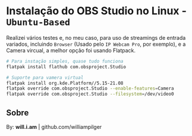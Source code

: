 # Instalação do OBS Studio no Linux - `Ubuntu-Based`

Realizei vários testes e, no meu caso, para uso de streamings de entrada variados, incluindo `Browser` (Usado pelo `IP Webcam Pro`, por exemplo), e a Camera vircual, a melhor opção foi usando Flatpack.

```bash
# Para instação simples, quase tudo funciona
flatpak install flathub com.obsproject.Studio

# Suporte para vamera virtual
flatpak install org.kde.Platform//5.15-21.08
flatpak override com.obsproject.Studio --enable-features=Camera
flatpak override com.obsproject.Studio --filesystem=/dev/video0
```

## Sobre

By: **will.i.am** | github.com/williampilger
